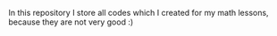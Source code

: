 In this repository I store all codes which I created for my math lessons, because they are not very good :)
